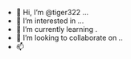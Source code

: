 - 👋 Hi, I’m @tiger322 ...
- 👀 I’m interested in ...
- 🌱 I’m currently learning .
- 💞️ I’m looking to collaborate on ..
- 📫

  
<!---
tiger322/tiger322 is a ✨ special ✨ repository because its `README.md` (this file) appears on your GitHub profile.
You can click the Preview link to take a look at your changes.
--->
